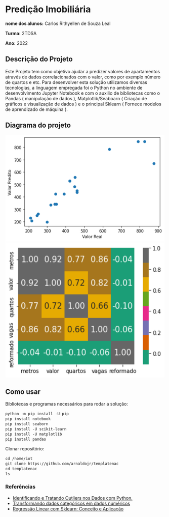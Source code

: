 # Predição Imobiliária

**nome dos alunos:** Carlos Rithyellen de Souza Leal

**Turma:** 2TDSA

**Ano:** 2022

## Descrição do Projeto

Este Projeto tem como objetivo ajudar a predizer valores de apartamentos através de dados correlacionados com o valor, como por exemplo número de quartos e etc.
Para desenvolver esta solução utilizamos diversas tecnologias, a linguagem empregada foi o Python no ambiente de desenvolvimento Jupyter Notebook e com o auxilio de bibliotecas como o Pandas ( manipulação de dados ), Matplotlib/Seaboarn ( Criação de gráficos e visualização de dados ) e o principal Sklearn ( Fornece modelos de aprendizado de máquina ).

## Diagrama do projeto

<img src="/img01.png" width="550">

<img src="/img02.png" width="550">

## Como usar 

Bibliotecas e programas necessários para rodar a solução:

    python -m pip install -U pip
    pip install notebook
    pip install seaborn
    pip install -U scikit-learn
    pip install -U matplotlib
    pip install pandas

Clonar repositório:

    cd /home/iot
    git clone https://github.com/arnaldojr/templatenac
    cd templatenac
    ls


### Referências 
* [Identificando e Tratando Outliers nos Dados com Python.](https://minerandodados.com.br/tratando-outliers-python/)
* [Transformando dados categóricos em dados numéricos](https://medium.com/data-hackers/engenharia-de-features-transformando-dados-categ%C3%B3ricos-em-dados-num%C3%A9ricos-e5d3991df715)
* [Regressão Linear com Sklearn: Conceito e Aplicação](https://medium.com/@lamartine_sl/regress%C3%A3o-linear-com-sklearn-modelo-de-previs%C3%A3o-de-custos-com-plano-de-sa%C3%BAde-5e963e590f4c)

